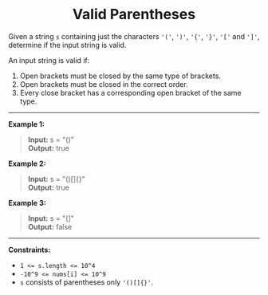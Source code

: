 
<br>

<h1 align="center">
  Valid Parentheses
</h1>

Given a string `s` containing just the characters `'('`, `')'`, `'{'`, `'}'`, `'['` and `']'`,
determine if the input string is valid.

An input string is valid if:

1. Open brackets must be closed by the same type of brackets.
2. Open brackets must be closed in the correct order.
3. Every close bracket has a corresponding open bracket of the same type.

---

**Example 1:**
>**Input:** s = "()"<br>
>**Output:** true

**Example 2:**
>**Input:** s = "()[]{}"<br>
>**Output:** true

**Example 3:**
>**Input:** s = "(]"<br>
>**Output:** false

---

**Constraints:**
- `1 <= s.length <= 10^4`
- `-10^9 <= nums[i] <= 10^9`
- `s` consists of parentheses only `'()[]{}'`.